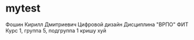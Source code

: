 # mytest
Фошин
Кирилл
Дмитриевич
Цифровой дизайн
Дисциплина "ВРПО"
ФИТ
Курс 1, группа 5, подгруппа 1
кришу хуй
